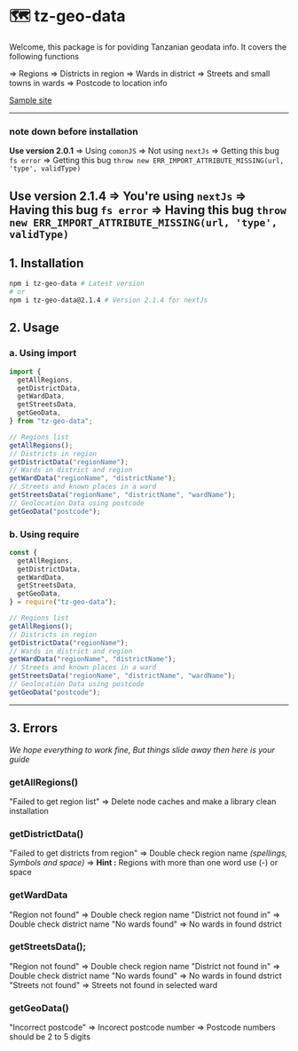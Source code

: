 # 🗺️ tz-geo-data

Welcome, this package is for poviding Tanzanian geodata info. It covers the following functions

=> Regions
=> Districts in region
=> Wards in district
=> Streets and small towns in wards
=> Postcode to location info

[Sample site](https://tz-geo-data.vercel.app/)

---

### note down before installation

**Use version 2.0.1**
=> Using `comonJS`
=> Not using `nextJs`
=> Getting this bug `fs error`
=> Getting this bug `throw new ERR_IMPORT_ATTRIBUTE_MISSING(url, 'type', validType)`

**Use version 2.1.4**
=> You're using `nextJs`
=> Having this bug `fs error`
=> Having this bug `throw new ERR_IMPORT_ATTRIBUTE_MISSING(url, 'type', validType)`
---

## 1. Installation
```bash
npm i tz-geo-data # Latest version
# or
npm i tz-geo-data@2.1.4 # Version 2.1.4 for nextJs
```

## 2. Usage

### a. Using import
```javascript
import {
  getAllRegions,
  getDistrictData,
  getWardData,
  getStreetsData,
  getGeoData,
} from "tz-geo-data";

// Regions list
getAllRegions();
// Districts in region
getDistrictData("regionName");
// Wards in district and region
getWardData("regionName", "districtName");
// Streets and known places in a ward
getStreetsData("regionName", "districtName", "wardName");
// Geolocation Data using postcode
getGeoData("postcode");
```

### b. Using require
```javascript
const {
  getAllRegions,
  getDistrictData,
  getWardData,
  getStreetsData,
  getGeoData,
} = require("tz-geo-data");

// Regions list
getAllRegions();
// Districts in region
getDistrictData("regionName");
// Wards in district and region
getWardData("regionName", "districtName");
// Streets and known places in a ward
getStreetsData("regionName", "districtName", "wardName");
// Geolocation Data using postcode
getGeoData("postcode");
```
---

## 3. Errors
_We hope everything to work fine, But things slide away then here is your guide_

### getAllRegions()
"Failed to get region list"
=> Delete node caches and make a library clean installation

### getDistrictData()
"Failed to get districts from region"
=> Double check region name _(spellings, Symbols and space)_
=> **Hint :** Regions with more than one word use (-) or space

### getWardData
"Region not found"
=>  Double check region name
"District not found in"
=>  Double check district name
"No wards found"
=>  No wards in found dstrict

### getStreetsData();
"Region not found"
=> Double check region name
"District not found in"
=> Double check district name
"No wards found"
=> No wards in found dstrict
"Streets not found"
=> Streets not found in selected ward

### getGeoData()
"Incorrect postcode"
=> Incorect postcode number
=> Postcode numbers should be 2 to 5 digits